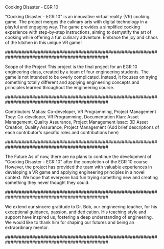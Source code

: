 Cooking Disaster - EGR 10

"Cooking Disaster - EGR 10" is an innovative virtual reality (VR) cooking game. The project merges the culinary 
arts with digital technology in a playful and engaging way. The game provides a simplified cooking experience with 
step-by-step instructions, aiming to demystify the art of cooking while offering a fun culinary adventure. Embrace 
the joy and chaos of the kitchen in this unique VR game!

##############################################################################################

Scope of the Project
This project is the final project for an EGR 10 engineering class, created by a team of four engineering students. 
The game is not intended to be overly complicated. Instead, it focuses on trying something totally different and 
applying engineering concepts and principles learned throughout the engineering course.

##############################################################################################

Contributors
Matias: Co-developer, VR Programming, Project Management
Toey: Co-developer, VR Programming, Documentation
Kian: Asset Management, Quality Assurance, Project Management
Issac: 3D Asset Creation, Quality Assurance, Project Management
(Add brief descriptions of each contributor's specific roles and contributions here)

##############################################################################################

The Future
As of now, there are no plans to continue the development of "Cooking Disaster - EGR 10" after the completion of the 
EGR 10 course. However, the project has provided the team with valuable experiences in developing a VR game and 
applying engineering principles in a novel context. We hope that everyone had fun trying something new and creating 
something they never thought they could.

##############################################################################################

We extend our sincere gratitude to Dr. Bob, our engineering teacher, for his exceptional guidance, passion, and 
dedication. His teaching style and support have inspired us, fostering a deep understanding of engineering. We 
would like to thank him for shaping our futures and being an extraordinary mentor.

##############################################################################################
